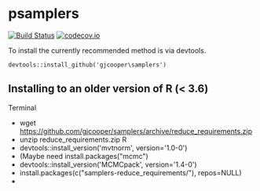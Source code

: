 # psamplers #

[![Build Status](https://travis-ci.org/gjcooper/psamplers.svg?branch=master)](https://travis-ci.org/gjcooper/psamplers)
[![codecov.io](https://codecov.io/github/gjcooper/psamplers/coverage.svg?branch=master)](https://codecov.io/github/gjcooper/psamplers?branch=master)

To install the currently recommended method is via devtools.

`devtools::install_github('gjcooper\samplers')`

## Installing to an older version of R (< 3.6)

Terminal
* wget https://github.com/gjcooper/samplers/archive/reduce_requirements.zip
* unzip reduce_requirements.zip
R
* devtools::install_version('mvtnorm', version='1.0-0')
* (Maybe need install.packages("mcmc")
* devtools::install_version('MCMCpack', version='1.4-0')
* install.packages(c("samplers-reduce_requirements/"), repos=NULL)
* 
